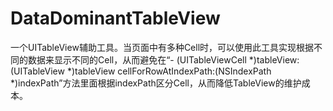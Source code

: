 # DataDominantTableView
一个UITableView辅助工具。当页面中有多种Cell时，可以使用此工具实现根据不同的数据来显示不同的Cell，从而避免在“- (UITableViewCell *)tableView:(UITableView *)tableView cellForRowAtIndexPath:(NSIndexPath *)indexPath”方法里面根据indexPath区分Cell，从而降低TableView的维护成本。
